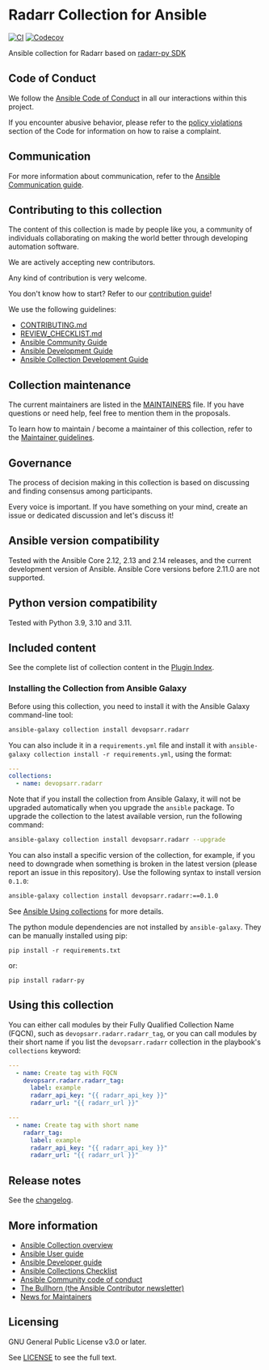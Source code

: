 # Radarr Collection for Ansible
[![CI](https://github.com/devopsarr/ansible-collection-radarr/workflows/CI/badge.svg?event=push)](https://github.com/devopsarr/ansible-collection-radarr/actions) [![Codecov](https://img.shields.io/codecov/c/github/devopsarr/ansible-collection-radarr)](https://codecov.io/gh/adevopsarr/ansible-collection-radarr)

Ansible collection for Radarr based on [radarr-py SDK](https://github.com/devopsarr/radarr-py)
## Code of Conduct

We follow the [Ansible Code of Conduct](https://docs.ansible.com/ansible/devel/community/code_of_conduct.html) in all our interactions within this project.

If you encounter abusive behavior, please refer to the [policy violations](https://docs.ansible.com/ansible/devel/community/code_of_conduct.html#policy-violations) section of the Code for information on how to raise a complaint.

## Communication

<!--TODO: add devopsarr-->

For more information about communication, refer to the [Ansible Communication guide](https://docs.ansible.com/ansible/devel/community/communication.html).

## Contributing to this collection

The content of this collection is made by people like you, a community of individuals collaborating on making the world better through developing automation software.

We are actively accepting new contributors.

Any kind of contribution is very welcome.

You don't know how to start? Refer to our [contribution guide](CONTRIBUTING.md)!

We use the following guidelines:

* [CONTRIBUTING.md](CONTRIBUTING.md)
* [REVIEW_CHECKLIST.md](REVIEW_CHECKLIST.md)
* [Ansible Community Guide](https://docs.ansible.com/ansible/latest/community/index.html)
* [Ansible Development Guide](https://docs.ansible.com/ansible/devel/dev_guide/index.html)
* [Ansible Collection Development Guide](https://docs.ansible.com/ansible/devel/dev_guide/developing_collections.html#contributing-to-collections)

## Collection maintenance

The current maintainers are listed in the [MAINTAINERS](MAINTAINERS) file. If you have questions or need help, feel free to mention them in the proposals.

To learn how to maintain / become a maintainer of this collection, refer to the [Maintainer guidelines](MAINTAINING.md).

## Governance

The process of decision making in this collection is based on discussing and finding consensus among participants.

Every voice is important. If you have something on your mind, create an issue or dedicated discussion and let's discuss it!


## Ansible version compatibility

Tested with the Ansible Core 2.12, 2.13 and 2.14 releases, and the current development version of Ansible. Ansible Core versions before 2.11.0 are not supported.

## Python version compatibility

Tested with Python 3.9, 3.10 and 3.11.

## Included content
See the complete list of collection content in the [Plugin Index](https://devopsarr.github.io/ansible-doc/collections/devopsarr/radarr/index.html#plugins-in-devopsarr-radarr).

### Installing the Collection from Ansible Galaxy

Before using this collection, you need to install it with the Ansible Galaxy command-line tool:
```bash
ansible-galaxy collection install devopsarr.radarr
```

You can also include it in a `requirements.yml` file and install it with `ansible-galaxy collection install -r requirements.yml`, using the format:
```yaml
---
collections:
  - name: devopsarr.radarr
```

Note that if you install the collection from Ansible Galaxy, it will not be upgraded automatically when you upgrade the `ansible` package. To upgrade the collection to the latest available version, run the following command:
```bash
ansible-galaxy collection install devopsarr.radarr --upgrade
```

You can also install a specific version of the collection, for example, if you need to downgrade when something is broken in the latest version (please report an issue in this repository). Use the following syntax to install version `0.1.0`:

```bash
ansible-galaxy collection install devopsarr.radarr:==0.1.0
```

See [Ansible Using collections](https://docs.ansible.com/ansible/devel/user_guide/collections_using.html) for more details.

The python module dependencies are not installed by `ansible-galaxy`.  They can
be manually installed using pip:

    pip install -r requirements.txt

or:

    pip install radarr-py

## Using this collection

You can either call modules by their Fully Qualified Collection Name (FQCN), such as `devopsarr.radarr.radarr_tag`, or you can call modules by their short name if you list the `devopsarr.radarr` collection in the playbook's `collections` keyword:

```yaml
---
  - name: Create tag with FQCN
    devopsarr.radarr.radarr_tag:
      label: example
      radarr_api_key: "{{ radarr_api_key }}"
      radarr_url: "{{ radarr_url }}"

---
  - name: Create tag with short name
    radarr_tag:
      label: example
      radarr_api_key: "{{ radarr_api_key }}"
      radarr_url: "{{ radarr_url }}"
```

## Release notes

See the [changelog](https://github.com/devopsarr/ansible-collection-radarr/tree/main/CHANGELOG.rst).

## More information

- [Ansible Collection overview](https://github.com/ansible-collections/overview)
- [Ansible User guide](https://docs.ansible.com/ansible/devel/user_guide/index.html)
- [Ansible Developer guide](https://docs.ansible.com/ansible/devel/dev_guide/index.html)
- [Ansible Collections Checklist](https://github.com/ansible-collections/overview/blob/main/collection_requirements.rst)
- [Ansible Community code of conduct](https://docs.ansible.com/ansible/devel/community/code_of_conduct.html)
- [The Bullhorn (the Ansible Contributor newsletter)](https://us19.campaign-archive.com/home/?u=56d874e027110e35dea0e03c1&id=d6635f5420)
- [News for Maintainers](https://github.com/ansible-collections/news-for-maintainers)

## Licensing

GNU General Public License v3.0 or later.

See [LICENSE](https://www.gnu.org/licenses/gpl-3.0.txt) to see the full text.
